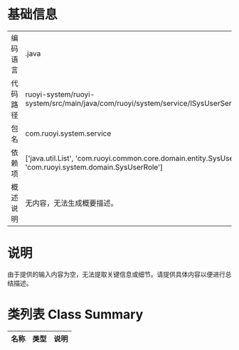 # 基础信息

|      |      |
|------|------|
| 编码语言 | .java |
| 代码路径 | ruoyi-system/ruoyi-system/src/main/java/com/ruoyi/system/service/ISysUserService.java |
| 包名 | com.ruoyi.system.service |
| 依赖项 | ['java.util.List', 'com.ruoyi.common.core.domain.entity.SysUser', 'com.ruoyi.system.domain.SysUserRole'] |
| 概述说明 | 无内容，无法生成概要描述。 |

# 说明

由于提供的输入内容为空，无法提取关键信息或细节。请提供具体内容以便进行总结描述。

# 类列表 Class Summary

| 名称   | 类型  | 说明 |
|-------|------|-------------|




